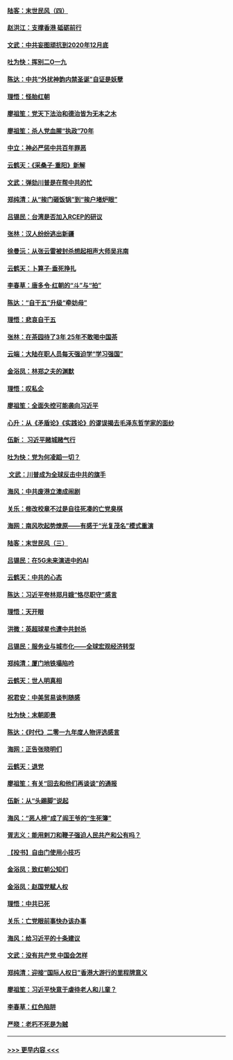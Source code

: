 #### [陆客：末世民风（四）](../pages/nsc993/n11749203.md?t=12281511) 
#### [赵洪江：支撑香港 砥砺前行](../pages/nsc993/n11748482.md?t=12281511) 
#### [文武：中共妄图顽抗到2020年12月底](../pages/nsc993/n11748446.md?t=12281511) 
#### [吐为快：挥别二O一九](../pages/nsc993/n11748411.md?t=12281511) 
#### [陈达：中共“外扰神韵内禁圣诞”自证是妖孽](../pages/nsc993/n11748226.md?t=12281511) 
#### [理悟：怪胎红朝](../pages/nsc993/n11748206.md?t=12281511) 
#### [廖祖笙：党天下法治和德治皆为无本之木](../pages/nsc993/n11748135.md?t=12281511) 
#### [廖祖笙：杀人党血腥“执政”70年](../pages/nsc993/n11745144.md?t=12281511) 
#### [中立：神必严惩中共百年罪恶](../pages/nsc993/n11744970.md?t=12281511) 
#### [云鹤天：《采桑子‧重阳》新解](../pages/nsc993/n11744948.md?t=12281511) 
#### [文武：弹劾川普是在帮中共的忙](../pages/nsc993/n11744758.md?t=12281511) 
#### [郑纯清：从“挨门砸饭锅”到“挨户堵炉眼”](../pages/nsc993/n11744745.md?t=12281511) 
#### [吕锡民：台湾是否加入RCEP的研议](../pages/nsc993/n11744701.md?t=12281511) 
#### [张林：汉人纷纷逃出新疆](../pages/nsc993/n11743530.md?t=12281511) 
#### [徐曼沅：从张云雷被封杀想起相声大师吴兆南](../pages/nsc993/n11741816.md?t=12281511) 
#### [云鹤天：卜算子‧垂死挣扎](../pages/nsc993/n11739956.md?t=12281511) 
#### [李春草：唐多令‧红朝的“斗”与“拍”](../pages/nsc993/n11739830.md?t=12281511) 
#### [陈达：“自干五”升级“牵妨母”](../pages/nsc993/n11739724.md?t=12281511) 
#### [理悟：悲哀自干五](../pages/nsc993/n11739547.md?t=12281511) 
#### [张林：在茶园待了3年 25年不敢喝中国茶](../pages/nsc993/n11739240.md?t=12281511) 
#### [云端：大陆在职人员每天强迫学“学习强国”](../pages/nsc993/n11738735.md?t=12281511) 
#### [金浴凤：林郑之夫的渊默](../pages/nsc993/n11737735.md?t=12281511) 
#### [理悟：叹私企](../pages/nsc993/n11737715.md?t=12281511) 
#### [廖祖笙：全面失控可能袭向习近平](../pages/nsc993/n11737704.md?t=12281511) 
#### [心升：从《矛盾论》《实践论》的谬误揭去毛泽东哲学家的面纱](../pages/nsc993/n11736962.md?t=12281511) 
#### [伍新： 习近平赌城赌气行](../pages/nsc993/n11736929.md?t=12281511) 
#### [吐为快：党为何凌蹈一切？](../pages/nsc993/n11736915.md?t=12281511) 
#### [ 文武：川普成为全球反击中共的旗手](../pages/nsc993/n11736882.md?t=12281511) 
#### [海风：中共废港立澳成闹剧](../pages/nsc993/n11735857.md?t=12281511) 
#### [关乐：修改校章不过是自往死凑的亡党臭棋](../pages/nsc993/n11735097.md?t=12281511) 
#### [海网：南风吹起势燎原——有感于“光复茂名”模式重演](../pages/nsc993/n11732308.md?t=12281511) 
#### [陆客：末世民风（三）](../pages/nsc993/n11732211.md?t=12281511) 
#### [吕锡民：在5G未来演进中的AI](../pages/nsc993/n11730010.md?t=12281511) 
#### [云鹤天：中共的心态](../pages/nsc993/n11729906.md?t=12281511) 
#### [陈达：习近平夸林郑月娥“恪尽职守”感言](../pages/nsc993/n11729881.md?t=12281511) 
#### [理悟：天开眼](../pages/nsc993/n11729699.md?t=12281511) 
#### [洪微：英超球星也遭中共封杀](../pages/nsc993/n11727243.md?t=12281511) 
#### [吕锡民：服务业与城市化——全球宏观经济转型](../pages/nsc993/n11725845.md?t=12281511) 
#### [郑纯清：厦门地铁塌陷吟](../pages/nsc993/n11725813.md?t=12281511) 
#### [云鹤天：世人明真相](../pages/nsc993/n11725621.md?t=12281511) 
#### [祝君安：中美贸易谈判随感](../pages/nsc993/n11725609.md?t=12281511) 
#### [吐为快：末朝即景](../pages/nsc993/n11723365.md?t=12281511) 
#### [陈达：《时代》二零一九年度人物评选感言](../pages/nsc993/n11723337.md?t=12281511) 
#### [海网：正告张晓明们](../pages/nsc993/n11723228.md?t=12281511) 
#### [云鹤天：退党](../pages/nsc993/n11723056.md?t=12281511) 
#### [廖祖笙：有关“回去和他们再谈谈”的通报](../pages/nsc993/n11722442.md?t=12281511) 
#### [伍新：从“头踢脚”说起](../pages/nsc993/n11722429.md?t=12281511) 
#### [海风：“恶人榜”成了阎王爷的“生死簿”](../pages/nsc993/n11722272.md?t=12281511) 
#### [胥志义：能用剌刀和鞭子强迫人民共产和公有吗？](../pages/nsc993/n11720569.md?t=12281511) 
#### [【投书】自由门使用小技巧](../pages/nsc993/n11720180.md?t=12281511) 
#### [金浴凤：致红朝公知们](../pages/nsc993/n11720563.md?t=12281511) 
#### [金浴凤：赵国党赋人权](../pages/nsc993/n11720533.md?t=12281511) 
#### [理悟：中共已死](../pages/nsc993/n11720233.md?t=12281511) 
#### [关乐：亡党眼前事快办该办事](../pages/nsc993/n11719160.md?t=12281511) 
#### [海风：给习近平的十条建议](../pages/nsc993/n11717616.md?t=12281511) 
#### [文武：没有共产党 中国会怎样](../pages/nsc993/n11717584.md?t=12281511) 
#### [郑纯清：迎接“国际人权日”香港大游行的里程牌意义](../pages/nsc993/n11717417.md?t=12281511) 
#### [廖祖笙：习近平快意于虐待老人和儿童？](../pages/nsc993/n11715313.md?t=12281511) 
#### [李春草：红色陷阱](../pages/nsc993/n11715029.md?t=12281511) 
#### [严晓：老朽不死是为贼](../pages/nsc993/n11712910.md?t=12281511) 

----
#### [ >>> 更早内容 <<< ](../indexes/nsc993-earlier.md)
